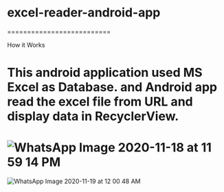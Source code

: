 # excel-reader-android-app
==========================

How it Works

This android application used MS Excel as Database. 
and Android app read the excel file from URL and display data in RecyclerView.
===========================

![WhatsApp Image 2020-11-18 at 11 59 14 PM](https://user-images.githubusercontent.com/44156968/99572084-27217900-29fa-11eb-8b68-5d3b5be38190.jpeg)
==========================
![WhatsApp Image 2020-11-19 at 12 00 48 AM](https://user-images.githubusercontent.com/44156968/99572273-694aba80-29fa-11eb-8489-807c42987bd5.jpeg)
